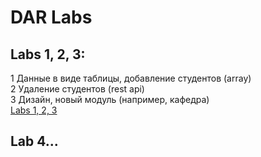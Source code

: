 # DAR Labs

## Labs 1, 2, 3:  
1 Данные в виде таблицы, добавление студентов (array)  
2 Удаление студентов (rest api)  
3 Дизайн, новый модуль (например, кафедра)  
[Labs 1, 2, 3](https://github.com/zxmad/dar-labs/tree/lab123)

## Lab 4...
